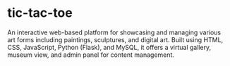 # tic-tac-toe
An interactive web-based platform for showcasing and managing various art forms including paintings, sculptures, and digital art. Built using HTML, CSS, JavaScript, Python (Flask), and MySQL, it offers a virtual gallery, museum view, and admin panel for content management.
